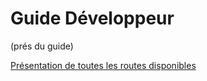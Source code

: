 # Guide Développeur

(prés du guide)  

[Présentation de toutes les routes disponibles](/doc-ce/Guide%20D%C3%A9veloppeur/API.md)  
 